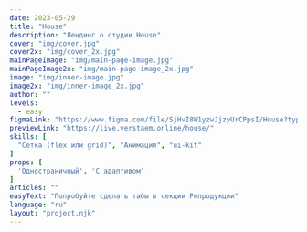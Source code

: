 ```yaml
---
date: 2023-05-29
title: "House"
description: "Лендинг о студии House"
cover: "img/cover.jpg"
cover2x: "img/cover_2x.jpg"
mainPageImage: "img/main-page-image.jpg"
mainPageImage2x: "img/main-page-image_2x.jpg"
image: "img/inner-image.jpg"
image2x: "img/inner-image_2x.jpg"
author: ""
levels:
  - easy
figmaLink: "https://www.figma.com/file/SjHvI8W1yzwJjzyUrCPpsI/House?type=design&node-id=3%3A838&t=VZiVKXvlLixjtJN8-1"
previewLink: "https://live.verstaem.online/house/"
skills: [
  "Сетка (flex или grid)", "Анимация", "ui-kit"
]
props: [
  'Одностраничный', 'С адаптивом'
]
articles: ""
easyText: "Попробуйте сделать табы в секции Репродукции"
language: "ru"
layout: "project.njk"
---
```

